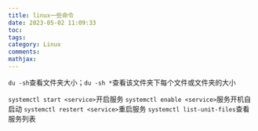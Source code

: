 ```yaml
---
title: linux一些命令
date: 2023-05-02 11:09:33
toc:
tags:
category: Linux
comments:
mathjax:
---
```

`du -sh`查看文件夹大小；`du -sh *`查看该文件夹下每个文件或文件夹的大小

`systemctl start <service>`开启服务
`systemctl enable <service>`服务开机自启动
`systemctl restert <service>`重启服务
`systemctl list-unit-files`查看服务列表